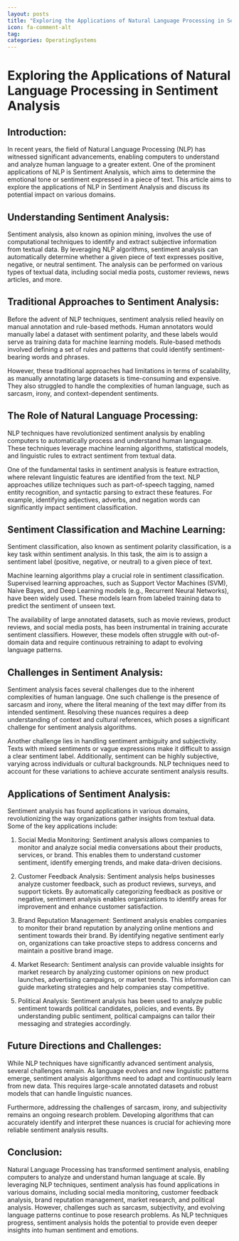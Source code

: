 ```yaml
---
layout: posts
title: "Exploring the Applications of Natural Language Processing in Sentiment Analysis"
icon: fa-comment-alt
tag:      
categories: OperatingSystems
---
```



# Exploring the Applications of Natural Language Processing in Sentiment Analysis

## Introduction:

In recent years, the field of Natural Language Processing (NLP) has witnessed significant advancements, enabling computers to understand and analyze human language to a greater extent. One of the prominent applications of NLP is Sentiment Analysis, which aims to determine the emotional tone or sentiment expressed in a piece of text. This article aims to explore the applications of NLP in Sentiment Analysis and discuss its potential impact on various domains.

## Understanding Sentiment Analysis:

Sentiment analysis, also known as opinion mining, involves the use of computational techniques to identify and extract subjective information from textual data. By leveraging NLP algorithms, sentiment analysis can automatically determine whether a given piece of text expresses positive, negative, or neutral sentiment. The analysis can be performed on various types of textual data, including social media posts, customer reviews, news articles, and more.

## Traditional Approaches to Sentiment Analysis:

Before the advent of NLP techniques, sentiment analysis relied heavily on manual annotation and rule-based methods. Human annotators would manually label a dataset with sentiment polarity, and these labels would serve as training data for machine learning models. Rule-based methods involved defining a set of rules and patterns that could identify sentiment-bearing words and phrases.

However, these traditional approaches had limitations in terms of scalability, as manually annotating large datasets is time-consuming and expensive. They also struggled to handle the complexities of human language, such as sarcasm, irony, and context-dependent sentiments.

## The Role of Natural Language Processing:

NLP techniques have revolutionized sentiment analysis by enabling computers to automatically process and understand human language. These techniques leverage machine learning algorithms, statistical models, and linguistic rules to extract sentiment from textual data.

One of the fundamental tasks in sentiment analysis is feature extraction, where relevant linguistic features are identified from the text. NLP approaches utilize techniques such as part-of-speech tagging, named entity recognition, and syntactic parsing to extract these features. For example, identifying adjectives, adverbs, and negation words can significantly impact sentiment classification.

## Sentiment Classification and Machine Learning:

Sentiment classification, also known as sentiment polarity classification, is a key task within sentiment analysis. In this task, the aim is to assign a sentiment label (positive, negative, or neutral) to a given piece of text.

Machine learning algorithms play a crucial role in sentiment classification. Supervised learning approaches, such as Support Vector Machines (SVM), Naive Bayes, and Deep Learning models (e.g., Recurrent Neural Networks), have been widely used. These models learn from labeled training data to predict the sentiment of unseen text.

The availability of large annotated datasets, such as movie reviews, product reviews, and social media posts, has been instrumental in training accurate sentiment classifiers. However, these models often struggle with out-of-domain data and require continuous retraining to adapt to evolving language patterns.

## Challenges in Sentiment Analysis:

Sentiment analysis faces several challenges due to the inherent complexities of human language. One such challenge is the presence of sarcasm and irony, where the literal meaning of the text may differ from its intended sentiment. Resolving these nuances requires a deep understanding of context and cultural references, which poses a significant challenge for sentiment analysis algorithms.

Another challenge lies in handling sentiment ambiguity and subjectivity. Texts with mixed sentiments or vague expressions make it difficult to assign a clear sentiment label. Additionally, sentiment can be highly subjective, varying across individuals or cultural backgrounds. NLP techniques need to account for these variations to achieve accurate sentiment analysis results.

## Applications of Sentiment Analysis:

Sentiment analysis has found applications in various domains, revolutionizing the way organizations gather insights from textual data. Some of the key applications include:

1. Social Media Monitoring: Sentiment analysis allows companies to monitor and analyze social media conversations about their products, services, or brand. This enables them to understand customer sentiment, identify emerging trends, and make data-driven decisions.

2. Customer Feedback Analysis: Sentiment analysis helps businesses analyze customer feedback, such as product reviews, surveys, and support tickets. By automatically categorizing feedback as positive or negative, sentiment analysis enables organizations to identify areas for improvement and enhance customer satisfaction.

3. Brand Reputation Management: Sentiment analysis enables companies to monitor their brand reputation by analyzing online mentions and sentiment towards their brand. By identifying negative sentiment early on, organizations can take proactive steps to address concerns and maintain a positive brand image.

4. Market Research: Sentiment analysis can provide valuable insights for market research by analyzing customer opinions on new product launches, advertising campaigns, or market trends. This information can guide marketing strategies and help companies stay competitive.

5. Political Analysis: Sentiment analysis has been used to analyze public sentiment towards political candidates, policies, and events. By understanding public sentiment, political campaigns can tailor their messaging and strategies accordingly.

## Future Directions and Challenges:

While NLP techniques have significantly advanced sentiment analysis, several challenges remain. As language evolves and new linguistic patterns emerge, sentiment analysis algorithms need to adapt and continuously learn from new data. This requires large-scale annotated datasets and robust models that can handle linguistic nuances.

Furthermore, addressing the challenges of sarcasm, irony, and subjectivity remains an ongoing research problem. Developing algorithms that can accurately identify and interpret these nuances is crucial for achieving more reliable sentiment analysis results.

## Conclusion:

Natural Language Processing has transformed sentiment analysis, enabling computers to analyze and understand human language at scale. By leveraging NLP techniques, sentiment analysis has found applications in various domains, including social media monitoring, customer feedback analysis, brand reputation management, market research, and political analysis. However, challenges such as sarcasm, subjectivity, and evolving language patterns continue to pose research problems. As NLP techniques progress, sentiment analysis holds the potential to provide even deeper insights into human sentiment and emotions.